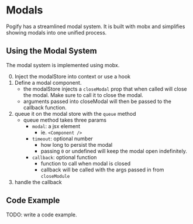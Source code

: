 # Modals

Pogify has a streamlined modal system. It is built with mobx and simplifies showing modals into one unified process.

## Using the Modal System

The modal system is implemented using mobx.

0. Inject the modalStore into context or use a hook
1. Define a modal component.
   - the modalStore injects a `closeModal` prop that when called will close the modal. Make sure to call it to close the modal.
   - arguments passed into closeModal will then be passed to the callback function.
2. queue it on the modal store with the `queue` method
   - queue method takes three params
     - `modal`: a jsx element
       - ie. `<Component />`
     - `timeout`: optional number
       - how long to persist the modal
       - passing `0` or undefined will keep the modal open indefinitely.
     - `callback`: optional function
       - function to call when modal is closed
       - callback will be called with the args passed in from `closeModule`
3. handle the callback

## Code Example

TODO: write a code example.
